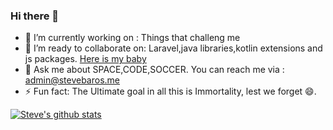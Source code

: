 ### Hi there 👋


- 🔭 I’m currently working on : Things that challeng me
- 👯 I’m ready to collaborate on: Laravel,java libraries,kotlin extensions and js packages. [Here is my baby](https://github.com/packageproposals)
- 💬 Ask me about SPACE,CODE,SOCCER. You can reach me via : admin@stevebaros.me
- ⚡ Fun fact: The Ultimate goal in all this is Immortality, lest we forget 😄.

[![Steve's github stats](https://github-readme-stats.vercel.app/api?username=stevebaros&count_private=true&show_icons=true&theme=dark&include_all_commits=true)](https://github.com/anuraghazra/github-readme-stats)

